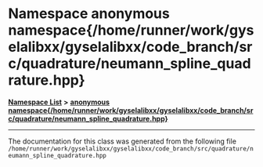 

# Namespace anonymous namespace{/home/runner/work/gyselalibxx/gyselalibxx/code\_branch/src/quadrature/neumann\_spline\_quadrature.hpp}



[**Namespace List**](namespaces.md) **>** [**anonymous namespace{/home/runner/work/gyselalibxx/gyselalibxx/code\_branch/src/quadrature/neumann\_spline\_quadrature.hpp}**](namespace_0d204.md)







































































------------------------------
The documentation for this class was generated from the following file `/home/runner/work/gyselalibxx/gyselalibxx/code_branch/src/quadrature/neumann_spline_quadrature.hpp`

